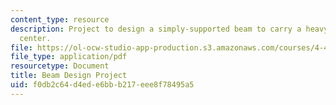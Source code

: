 ```yaml
---
content_type: resource
description: Project to design a simply-supported beam to carry a heavy load at the
  center.
file: https://ol-ocw-studio-app-production.s3.amazonaws.com/courses/4-440-basic-structural-design-spring-2009/f0db2c64d4ede6bbb217eee8f78495a5_MIT4_440s09_project02.pdf
file_type: application/pdf
resourcetype: Document
title: Beam Design Project
uid: f0db2c64-d4ed-e6bb-b217-eee8f78495a5
---
```

